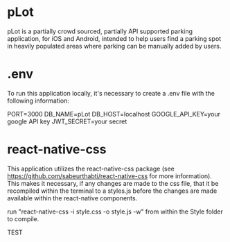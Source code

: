 # pLot

pLot is a partially crowd sourced, partially API supported parking application,
for iOS and Android, intended to help users find a parking spot in heavily
populated areas where parking can be manually added by users.

# .env

To run this application locally, it's necessary to create a .env file with the
following information:

  PORT=3000
  DB_NAME=pLot
  DB_HOST=localhost
  GOOGLE_API_KEY=your google API key
  JWT_SECRET=your secret

# react-native-css

This application utilizes the react-native-css package
(see https://github.com/sabeurthabti/react-native-css for more information). This
makes it necessary, if any changes are made to the css file, that it be recompiled
within the terminal to a styles.js before the changes are made available within
the react-native components.

run "react-native-css -i style.css -o style.js -w" from within the Style folder
to compile.

TEST
